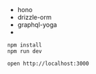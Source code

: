 ##

- hono
- drizzle-orm
- graphql-yoga
-

```
npm install
npm run dev
```

```
open http://localhost:3000
```
